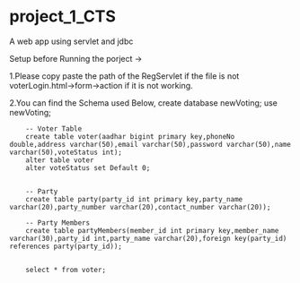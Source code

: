 # project_1_CTS
A web app using servlet and jdbc 


Setup before Running the porject ->

1.Please copy paste the path of the RegServlet if the file is not voterLogin.html->form->action if it is not working.

2.You can find the Schema used Below,
        create database newVoting;
        use newVoting;

        -- Voter Table
        create table voter(aadhar bigint primary key,phoneNo double,address varchar(50),email varchar(50),password varchar(50),name varchar(50),voteStatus int);
        alter table voter 
        alter voteStatus set Default 0;


        -- Party
        create table party(party_id int primary key,party_name varchar(20),party_number varchar(20),contact_number varchar(20));

        -- Party Members 
        create table partyMembers(member_id int primary key,member_name varchar(30),party_id int,party_name varchar(20),foreign key(party_id) references party(party_id));


        select * from voter;
